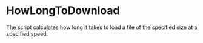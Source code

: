 # HowLongToDownload
The script calculates how long it takes to load a file of the specified size at a specified speed.
